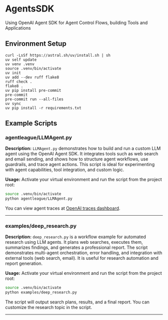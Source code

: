 # AgentsSDK
Using OpenAI Agent SDK for Agent Control Flows, building Tools and Applications

## Environment Setup

```
curl -LsSf https://astral.sh/uv/install.sh | sh
uv self update
uv venv .venv
source .venv/bin/activate
uv init
uv add --dev ruff flake8
ruff check .
flake8 .
uv pip install pre-commit
pre-commit
pre-commit run --all-files
uv sync
uv pip install -r requirements.txt
```

## Example Scripts

### agentleague/LLMAgent.py

**Description:**
`LLMAgent.py` demonstrates how to build and run a custom LLM agent using the OpenAI Agent SDK. It integrates tools such as web search and email sending, and shows how to structure agent workflows, use guardrails, and trace agent actions. This script is ideal for experimenting with agent capabilities, tool integration, and custom logic.

**Usage:**
Activate your virtual environment and run the script from the project root:
```bash
source .venv/bin/activate
python agentleague/LLMAgent.py
```
You can view agent traces at [OpenAI traces dashboard](https://platform.openai.com/logs?api=traces).

---

### examples/deep_research.py

**Description:**
`deep_research.py` is a workflow example for automated research using LLM agents. It plans web searches, executes them, summarizes findings, and generates a professional report. The script demonstrates multi-agent orchestration, error handling, and integration with external tools (web search, email). It is useful for research automation and report generation.

**Usage:**
Activate your virtual environment and run the script from the project root:
```bash
source .venv/bin/activate
python examples/deep_research.py
```
The script will output search plans, results, and a final report. You can customize the research topic in the script.

---
